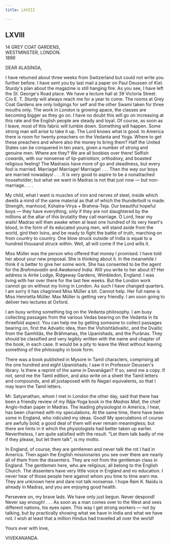 ```yaml
---
title: LXVIII

---
```





  

  


## LXVIII

14 GREY COAT GARDENS,  
WESTMINSTER, LONDON.  
*1896*

DEAR ALASINGA,

I have returned about three weeks from Switzerland but could not write
you further before. I have sent you by last mail a paper on Paul Deussen
of Kiel. Sturdy's plan about the magazine is still hanging fire. As you
see, I have left the St. George's Road place. We have a lecture hall at
39 Victoria Street. C/o E. T. Sturdy will always reach me for a year to
come. The rooms at Grey Coat Gardens are only lodgings for self and the
other Swami taken for three mouths only. The work in London is growing
apace, the classes are becoming bigger as they go on. I have no doubt
this will go on increasing at this rate and the English people are
steady and loyal. Of course, as soon as I leave, most of this fabric
will tumble down. Something will happen. Some strong man will arise to
take it up. The Lord knows what is good. In America there is room for
twenty preachers on the Vedanta and Yoga. Where to get these preachers
and where also the money to bring them? Half the United States can be
conquered in ten years, given a number of strong and genuine men. Where
are they? We are all boobies over there! Selfish cowards, with our
nonsense of lip-patriotism, orthodoxy, and boasted religious feeling!
The Madrasis have more of go and steadiness, but every fool is married.
Marriage! Marriage! Marriage! . . . Then the way our boys are married
nowadays! . . . It is very good to aspire to be a nonattached
householder; but what we want in Madras is not that just now — but
non-marriage. . . .

My child, what I want is muscles of iron and nerves of steel, inside
which dwells a mind of the same material as that of which the
thunderbolt is made. Strength, manhood, Kshatra-Virya + Brahma-Teja. Our
beautiful hopeful boys — they have everything, only if they are not
slaughtered by the millions at the altar of this brutality they call
marriage. O Lord, hear my wails! Madras will then awake when at least
one hundred of its very heart's blood, in the form of its educated young
men, will stand aside from the world, gird their loins, and be ready to
fight the battle of truth, marching on from country to country. One blow
struck outside of India is equal to a hundred thousand struck within.
Well, all will come if the Lord wills it.

Miss Müller was the person who offered that money I promised. I have
told her about your new proposal. She is thinking about it. In the
meanwhile I think it is better to give her some work. She has consented
to be the agent for the *Brahmavadin* and *Awakened India*. Will you
write to her about it? Her address is Airlie Lodge, Ridgeway Gardens,
Wimbledon, England. I was living with her over there for the last few
weeks. But the London work cannot go on without my living in London. As
such I have changed quarters. I am sorry it has chagrined Miss Müller a
bit. Cannot help. Her full name is Miss Henrietta Müller. Max Müller is
getting very friendly. I am soon going to deliver two lectures at
Oxford.

I am busy writing something big on the Vedanta philosophy. I am busy
collecting passages from the various Vedas bearing on the Vedanta in its
threefold aspect. You can help me by getting someone to collect passages
bearing on, first the Advaitic idea, then the Vishishtâdvaitic, and the
Dvaitic from the Samhitâs, the Brâhmanas, the Upanishads, and the
Purânas. They should be classified and very legibly written with the
name and chapter of the book, in each case. It would be a pity to leave
the West without leaving something of the philosophy in book form.

There was a book published in Mysore in Tamil characters, comprising all
the one hundred and eight Upanishads; I saw it in Professor Deussen's
library. Is there a reprint of the same in Devanâgari? If so, send me a
copy. If not, send me the Tamil edition, and also write on a sheet the
Tamil letters and compounds, and all juxtaposed with its Nagari
equivalents, so that I may learn the Tamil letters.

Mr. Satyanathan, whom I met in London the other day, said that there has
been a friendly review of my Râja-Yoga book in the *Madras Mail*, the
chief Anglo-Indian paper in Madras. The leading physiologist in America,
I hear, has been charmed with my speculations. At the same time, there
have been some in England, who ridiculed my ideas. Good! My speculations
of course are awfully bold; a good deal of them will ever remain
meaningless; but there are hints in it which the physiologists had
better taken up earlier. Nevertheless, I am quite satisfied with the
result. "Let them talk badly of me if they please, but let them talk",
is my motto.

In England, of course, they are gentlemen and never talk the rot I had
in America. Then again the English missionaries you see over there are
nearly all of them from the dissenters. They are not from the gentleman
class in England. The gentlemen here, who are religious; all belong to
the English Church. The dissenters have very little voice in England and
no education. I never hear of those people here against whom you time to
time warn me. They are unknown here and dare not talk nonsense. I hope
Ram K. Naidu is already in Madras, and you are enjoying good health.

Persevere on, my brave lads. We have only just begun. Never despond!
Never say enough! . . . As soon as a man comes over to the West and sees
different nations, his eyes open. This way I get strong workers — not by
talking, but by practically showing what we have in India and what we
have not. I wish at least that a million Hindus had travelled all over
the world!

Yours ever with love,

VIVEKANANDA.


